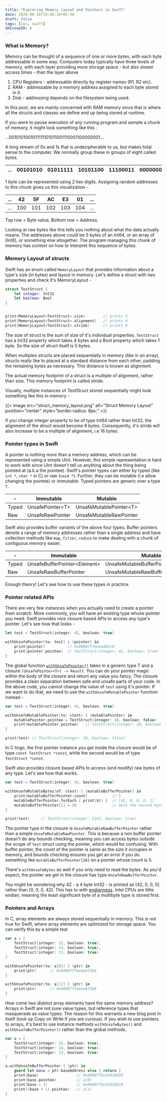 ```yaml
---
title: "Exploring Memory layout and Pointers in Swift"
date: 2020-08-16T19:46:16+05:30
draft: false
tags: [ios, swift]
GHIssueID: 6
---
```


### What is Memory?
Memory can be thought of a sequence of one or more bytes, with each byte addressable in some way. Computers today typically have three levels of memory, with each layer providing more storage space - but also slower access times - than the layer above

1. CPU Registers - addressable directly by register names (R1, R2 etc).
2. RAM - addressable by a memory address assigned to each byte stored in it.
3. Disk - addressing depends on the filesystem being used.

In this post, we are mainly concerned with RAM memory since that is where all the structs and classes we define end up being stored at runtime.

If you were to pause execution of any running program and sample a chunk of memory, it might look something like this :

...0010101001011111101011001110001100000001...

A long stream of 0s and 1s that is undecipherable to us, but makes total sense to the computer. We normally group these in groups of eight called bytes.

...|00101010|01011111|10101100|11100011|00000001|...
---|---|---|---|---|---|---

1 byte can be represented using 2 hex digits. Assigning random addresses to this chunk gives us this visualization -

...|**42**|**5F**|**AC**|**E3**|**01**|...
---|---|---|---|---|---|---
...|100|101|102|103|104|...

Top row = Byte value, Bottom row = Address.

Looking at raw bytes like this tells you nothing about what the data actually means. The addresses above could be 5 bytes of an Int64, or an array of [Int8], or something else altogether. The program managing this chunk of memory has context on how to interpret this sequence of bytes.

### Memory Layout of structs
Swift has an enum called `MemoryLayout` that provides information about a type's size (in bytes) and layout in memory. Let's define a struct with two properties and  check it's MemoryLayout -

```swift
struct TestStruct {
    let integer: Int32
    let boolean: Bool
}


print(MemoryLayout<TestStruct>.size)        // prints 5
print(MemoryLayout<TestStruct>.alignment)   // prints 4
print(MemoryLayout<TestStruct>.stride)      // prints 8
```

The size of struct is the sum of size of it's individual properties. `TestStruct` has a Int32 property which takes 4 bytes and a Bool property which takes 1 byte. So the size of struct itself is 5 bytes.

When multiples structs are placed sequentially in memory (like in an array), structs really like to placed at a standard distance from each other, padding the remaining bytes as necessary. This distance is known as alignment.

The actual memory footprint of a struct is a multiple of alignment, rather than size. This memory footprint is called stride.

Visually, multiple instances of TestStruct stored sequentially might look something like this in memory -

{{< image src="struct_memory_layout.png" alt="Struct Memory Layout" position="center" style="border-radius: 8px;" >}}

If you change integer property to be of type Int64 rather than Int32, the alignment of the struct would become 8 bytes. Consequently, it's stride will also increase to be a multiple of alignment, i.e 16 bytes.

### Pointer types in Swift
A pointer is nothing more than a memory address, which can be represented using a simple UInt. However, this simple representation is hard to work with since UInt doesn't tell us anything about the thing being pointed at (a.k.a the pointee). Swift's pointer types can either by typed (like `int *`, `char *` in C) or raw (`void *`). Further, they can be mutable (i.e allow changing the pointee) or immutable. Typed pointers are generic over a type `T`.


-|Immutable|Mutable
-|-|-
Typed|UnsafePointer\<T\>|UnsafeMutablePointer\<T\>
Raw|UnsafeRawPointer|UnsafeMutableRawPointer

Swift also provides buffer variants of the above four types. Buffer pointers denote a range of memory addresses rather than a single address and have collection methods like `map`, `filter`, `reduce` to make dealing with a chunk of contiguous memory easier.

-|Immutable|Mutable
-|-|-
Typed|UnsafeBufferPointer\<Element\>|UnsafeMutableBufferPointer\<Element\>
Raw|UnsafeRawBufferPointer|UnsafeMutableRawBufferPointer

Enough theory! Let's see how to use these types in practice.

### Pointer related APIs
There are very few instances when you actually need to create a pointer from scratch. More commonly, you will have an existing type whose pointer you need. Swift provides nice closure based APIs to access any type's pointer. Let's see how that looks -

```swift
let test = TestStruct(integer: 42, boolean: true)

withUnsafePointer(to: test) { (pointer) in
    print(pointer)          // 0x00007ffeeea402c0
    print(pointer.pointee)  // TestStruct(integer: 42, boolean: true)
}
```
The global function [`withUnsafePointer()`](https://github.com/apple/swift/blob/8573c99117ea17019ce03401c520e1f8f8975f0f/stdlib/public/core/LifetimeManager.swift#L106) takes in a generic type T and a closure `(UnsafePointer<T>) -> Result`. You can do your pointer magic within the body of the closure and return any value you fancy. The closure provides a clean separation between safe and unsafe parts of your code. In the above code, you cannot change the value of `test` using it's pointer. If we want to do that, we need to use the `withUnsafeMutablePointer` function instead -

```swift
var test = TestStruct(integer: 42, boolean: true)

withUnsafeMutablePointer(to: &test) { (mutablePointer) in
    mutablePointer.pointee = TestStruct(integer: 10, boolean: false)
    print(mutablePointer.pointee)   // TestStruct(integer: 10, boolean: false)
}

print(test) // TestStruct(integer: 10, boolean: false)
```

In C lingo, the first pointer instance you get inside the closure would be of type `const TestStruct *const`, while the second would be of type `TestStruct *const`.

Swift also provides closure based APIs to access (and modify) raw bytes of any type. Let's see how that works.

```swift
var test = TestStruct(integer: 42, boolean: true)

withUnsafeMutableBytes(of: &test) { (mutableBufferPointer) in
    print(mutableBufferPointer.count)           // 5
    mutableBufferPointer.forEach { print($0) }  // [42, 0, 0, 0, 1]
    mutableBufferPointer[1] = 20                // Sets the second byte of integer property in test to 20
}

print(test)     // TestStruct(integer: 5162, boolean: true)
```

The pointer type in the closure is `UnsafeMutableRawBufferPointer` rather than a simple `UnsafeMutableRawPointer`. This is because a non buffer pointer doesn't do any bounds checking, meaning you can access bytes outside the scope of `test` struct using the pointer, which would be confusing. With buffer pointer, the count of the pointer is same as the size it occupies in memory, and bounds checking ensures you get an error if you do something like `mutableBufferPointer[10]` on a pointer whose count is 5.

There's `withUnsafeBytes` as well if you only need to read the bytes. As you'd expect, the pointer we get in the closure has type `UnsafeRawBufferPointer`.

You might be wondering why 42 - a 4 byte Int32 - is printed as [42, 0, 0, 0] rather than [0, 0, 0, 42]. This has to with [endianness](https://chortle.ccsu.edu/AssemblyTutorial/Chapter-15/ass15_3.html). Intel CPUs are little endian, meaning the least significant byte of a multibyte type is stored first.

### Pointers and Arrays
In C, array elements are always stored sequentially in memory. This is not true for Swift, where array elements are optimized for storage space. You can verify this by a simple test

```swift
var a = [
    TestStruct(integer: 15, boolean: true),
    TestStruct(integer: 14, boolean: true),
    TestStruct(integer: 13, boolean: true)
]

withUnsafePointer(to: a[0]) { (ptr) in
    print(ptr)      // 0x00007ffeeee6f2b8
}

withUnsafePointer(to: a[1]) { (ptr) in
    print(ptr)      // 0x00007ffeeee6f2b8
}
```

How come two distinct array elements have the same memory address? Arrays in Swift are not pure value types, but reference types that masquerade as value types. The reason for this warrants a new blog post in itself (look up Copy on Write if you are curious). If you wish to use pointers to arrays, it's best to use instance methods `withUnsafeBytes()` and `withUnsafeBufferPointer()` rather than the global methods.

```swift
var a = [
    TestStruct(integer: 15, boolean: true),
    TestStruct(integer: 14, boolean: true),
    TestStruct(integer: 13, boolean: true)
]

a.withUnsafeBufferPointer { (ptr) in
    guard let base = ptr.baseAddress else { return }
    print(base)                 // 0x00007fbcb3436010
    print(base.pointee)         // a[0]
    print(base + 1)             // 0x00007fbcb3436018
    print((base + 1).pointee)   // a[1]
}
```